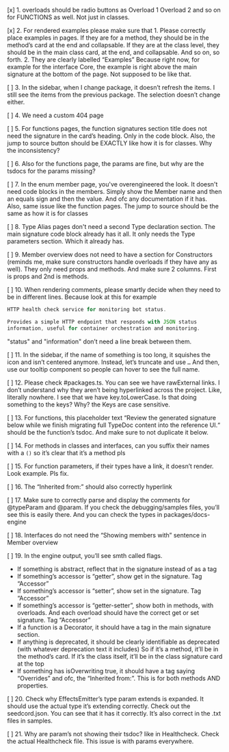 [x] 1. overloads should be radio buttons as Overload 1 Overload 2 and so on for FUNCTIONS as well. Not just in classes.

[x] 2. For rendered examples please make sure that 1. Please correctly place examples in pages. If they are for a method, they should be in the method’s card at the end and collapsable. If they are at the class level, they should be in the main class card, at the end, and collapsable. And so on, so forth. 2. They are clearly labelled “Examples”
Because right now, for example for the interface Core, the example is right above the main signature at the bottom of the page. Not supposed to be like that.

[ ] 3. In the sidebar, when I change package, it doesn’t refresh the items. I still see the items from the previous package. The selection doesn’t change either.

[ ] 4. We need a custom 404 page

[ ] 5. For functions pages, the function signatures section title does not need the signature in the card’s heading. Only in the code block. Also, the jump to source button should be EXACTLY like how it is for classes. Why the inconsistency?

[ ] 6. Also for the functions page, the params are fine, but why are the tsdocs for the params missing?

[ ] 7. In the enum member page, you've overengineered the look. It doesn't need code blocks in the members. Simply show the Member name and then an equals sign and then the value. And ofc any documentation if it has. Also, same issue like the function pages. The jump to source should be the same as how it is for classes

[ ] 8. Type Alias pages don't need a second Type declaration section. The main signature code block already has it all. It only needs the Type parameters section. Which it already has.

[ ] 9. Member overview does not need to have a section for Constructors (reminds me, make sure constructors handle overloads if they have any as well). They only need props and methods. And make sure 2 columns. First is props and 2nd is methods.

[ ] 10. When rendering comments, please smartly decide when they need to be in different lines. Because look at this for example

```ts
HTTP health check service for monitoring bot status.

Provides a simple HTTP endpoint that responds with JSON status
information, useful for container orchestration and monitoring.
```

"status" and "information" don’t need a line break between them.

[ ] 11. In the sidebar, if the name of something is too long, it squishes the icon and isn’t centered anymore. Instead, let’s truncate and use `…` And then, use our tooltip component so people can hover to see the full name.

[ ] 12. Please check #packages.ts. You can see we have rawExternal links. I don’t understand why they aren’t being hyperlinked across the project. Like, literally nowhere. I see that we have key.toLowerCase. Is that doing something to the keys? Why? the Keys are case sensitive.

[ ] 13. For functions, this placeholder text “Review the generated signature below while we finish migrating full TypeDoc content into the reference UI.“ should be the function’s tsdoc. And make sure to not duplicate it below.

[ ] 14. For methods in classes and interfaces, can you suffix their names with a `()` so it’s clear that it’s a method pls

[ ] 15. For function parameters, if their types have a link, it doesn’t render. Look example. Pls fix.

[ ] 16. The “Inherited from:” should also correctly hyperlink

[ ] 17. Make sure to correctly parse and display the comments for @typeParam and @param. If you check the debugging/samples files, you’ll see this is easily there. And you can check the types in packages/docs-engine

[ ] 18. Interfaces do not need the “Showing members with” sentence in Member overview

[ ] 19. In the engine output, you’ll see smth called flags.

- If something is abstract, reflect that in the signature instead of as a tag
- If something’s accessor is “getter”, show get in the signature. Tag “Accessor”
- If something’s accessor is “setter”, show set in the signature. Tag “Accessor”
- If something’s accessor is “getter-setter”, show both in methods, with overloads. And each overload should have the correct get or set signature. Tag “Accessor”
- If a function is a Decorator, it should have a tag in the main signature section.
- If anything is deprecated, it should be clearly identifiable as deprecated (with whatever deprecation text it includes) So if it’s a method, it’ll be in the method’s card. If it’s the class itself, it’ll be in the class signature card at the top
- If something has isOverwriting true, it should have a tag saying “Overrides” and ofc, the “Inherited from:”. This is for both methods AND properties.

[ ] 20. Check why EffectsEmitter’s type param extends is expanded. It should use the actual type it’s extending correctly. Check out the seedcord.json. You can see that it has it correctly. It’s also correct in the .txt files in samples.

[ ] 21. Why are param’s not showing their tsdoc? like in Healthcheck. Check the actual Healthcheck file. This issue is with params everywhere.
